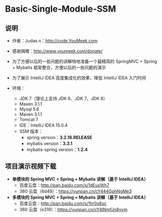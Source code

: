 # Basic-Single-Module-SSM

## 说明


- 作者：Judas.n：<http://code.YouMeek.com>
- 感谢捐赠：<http://www.youmeek.com/donate/>
- 为了方便以后的一些问题的讲解特地准备一个最精简的 SpringMVC + Spring + Mybatis 框架整合，方便以后的一些问题的演示
- 为了展示 IntelliJ IDEA 高度集成化的效果，降低 IntelliJ IDEA 入门时间


- 环境：
    - JDK 7（理论上支持 JDK 6、JDK 7、JDK 8）
    - Maven 3.1.1
    - Mysql 5.6
    - Maven 3.1.1
    - Tomcat 7
    - IDE：IntelliJ IDEA 15.0.4
    - SSM 版本：
        - spring version：**3.2.16.RELEASE**
        - mybatis version：**3.3.1**
        - mybatis-spring version：**1.2.4**



## 项目演示视频下载

- **单模块的 Spring MVC + Spring + Mybatis 讲解（基于 IntelliJ IDEA）**
    - 百度云盘：<http://pan.baidu.com/s/1dEuxWh7>
    - 360 云盘（6d49）：<https://yunpan.cn/cY444GphNgMe3>
- **多模块的 Spring MVC + Spring + Mybatis 讲解（基于 IntelliJ IDEA）**
    - 百度云盘：<http://pan.baidu.com/s/1hr0x6sc>
    - 360 云盘（e319）：<https://yunpan.cn/cY4INmfJn8yvm>